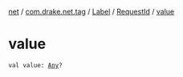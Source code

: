 [net](../../../index.md) / [com.drake.net.tag](../../index.md) / [Label](../index.md) / [RequestId](index.md) / [value](./value.md)

# value

`val value: `[`Any`](https://kotlinlang.org/api/latest/jvm/stdlib/kotlin/-any/index.html)`?`